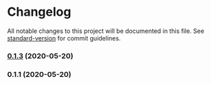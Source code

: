 # Changelog

All notable changes to this project will be documented in this file. See [standard-version](https://github.com/conventional-changelog/standard-version) for commit guidelines.

### [0.1.3](https://github.com/efcmeg/mime-info-stream-parser/compare/v0.1.1...v0.1.3) (2020-05-20)



### 0.1.1 (2020-05-20)
